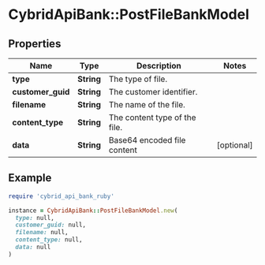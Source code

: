 # CybridApiBank::PostFileBankModel

## Properties

| Name | Type | Description | Notes |
| ---- | ---- | ----------- | ----- |
| **type** | **String** | The type of file. |  |
| **customer_guid** | **String** | The customer identifier. |  |
| **filename** | **String** | The name of the file. |  |
| **content_type** | **String** | The content type of the file. |  |
| **data** | **String** | Base64 encoded file content | [optional] |

## Example

```ruby
require 'cybrid_api_bank_ruby'

instance = CybridApiBank::PostFileBankModel.new(
  type: null,
  customer_guid: null,
  filename: null,
  content_type: null,
  data: null
)
```

